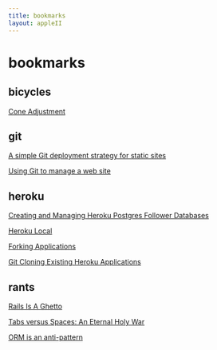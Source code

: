 ```yaml
---
title: bookmarks
layout: appleII
---
```

bookmarks
=========

bicycles
--------

[Cone Adjustment](http://sheldonbrown.com/cone-adjustment.html)

git
---

[A simple Git deployment strategy for static sites](http://nicolasgallagher.com/simple-git-deployment-strategy-for-static-sites/)

[Using Git to manage a web site](https://toroid.org/git-website-howto)

heroku
------
[Creating and Managing Heroku Postgres Follower Databases](https://devcenter.heroku.com/articles/heroku-postgres-follower-databases)

[Heroku Local](https://devcenter.heroku.com/articles/heroku-local)

[Forking Applications](https://devcenter.heroku.com/articles/fork-app)

[Git Cloning Existing Heroku Applications](https://devcenter.heroku.com/articles/git-clone-heroku-app)

rants
-----
[Rails Is A Ghetto](http://harmful.cat-v.org/software/ruby/rails/is-a-ghetto)

[Tabs versus Spaces: An Eternal Holy War](https://www.jwz.org/doc/tabs-vs-spaces.html)

[ORM is an anti-pattern](http://seldo.com/weblog/2011/08/11/orm_is_an_antipattern)
